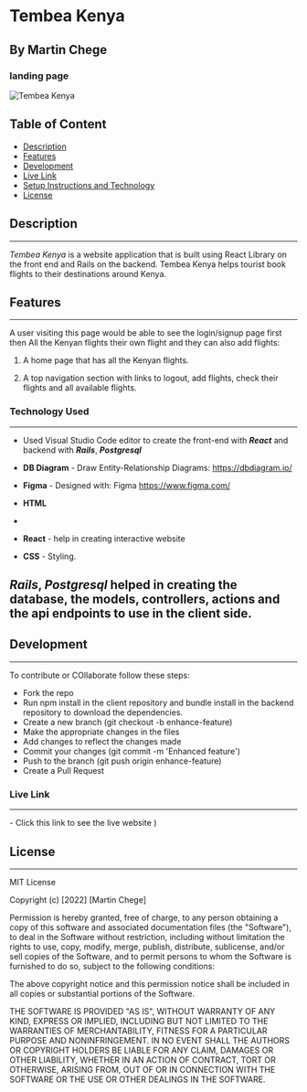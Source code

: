 # Tembea Kenya

## By Martin Chege

### landing page

![Tembea Kenya](./src/images/)

## Table of Content

- [Description](#description)
- [Features](#features)
- [Development](#development)
- [Live Link](#live-link)
- [Setup Instructions and Technology](#technology-used)
- [License](#license)

## Description

---

_Tembea Kenya_ is a website application that is built using React Library on the front end and Rails on the backend. Tembea Kenya helps tourist book flights to their destinations around Kenya.

## Features

---

A user visiting this page would be able to see the login/signup page first then All the Kenyan flights their own flight and they can also add flights:

1. A home page that has all the Kenyan flights.

2. A top navigation section with links to logout, add flights, check their flights and all available flights.


### Technology Used

---

- Used Visual Studio Code editor to create the front-end with _**React**_ and backend with _**Rails**_, _**Postgresql**_

- **DB Diagram** - Draw Entity-Relationship Diagrams: https://dbdiagram.io/

- **Figma** - Designed with: Figma https://www.figma.com/

- **HTML** 
- 
- **React** - help in creating interactive website

- **CSS** - Styling.

## _**Rails**_, _**Postgresql**_ helped in creating the database, the models, controllers, actions and the api endpoints to use in the client side.

## Development

---

To contribute or COllaborate follow these steps:

- Fork the repo
- Run npm install in the client repository and bundle install in the backend repository to download the dependencies.
- Create a new branch (git checkout -b enhance-feature)
- Make the appropriate changes in the files
- Add changes to reflect the changes made
- Commit your changes (git commit -m 'Enhanced feature')
- Push to the branch (git push origin enhance-feature)
- Create a Pull Request

### Live Link

---

\- Click this link to see the live website )

## License

---

MIT License

Copyright (c) [2022] [Martin Chege]

Permission is hereby granted, free of charge, to any person obtaining a copy
of this software and associated documentation files (the "Software"), to deal
in the Software without restriction, including without limitation the rights
to use, copy, modify, merge, publish, distribute, sublicense, and/or sell
copies of the Software, and to permit persons to whom the Software is
furnished to do so, subject to the following conditions:

The above copyright notice and this permission notice shall be included in all
copies or substantial portions of the Software.

THE SOFTWARE IS PROVIDED "AS IS", WITHOUT WARRANTY OF ANY KIND, EXPRESS OR
IMPLIED, INCLUDING BUT NOT LIMITED TO THE WARRANTIES OF MERCHANTABILITY,
FITNESS FOR A PARTICULAR PURPOSE AND NONINFRINGEMENT. IN NO EVENT SHALL THE
AUTHORS OR COPYRIGHT HOLDERS BE LIABLE FOR ANY CLAIM, DAMAGES OR OTHER
LIABILITY, WHETHER IN AN ACTION OF CONTRACT, TORT OR OTHERWISE, ARISING FROM,
OUT OF OR IN CONNECTION WITH THE SOFTWARE OR THE USE OR OTHER DEALINGS IN THE
SOFTWARE.
